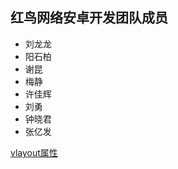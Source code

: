 ## 红鸟网络安卓开发团队成员
- 刘龙龙
- 阳石柏
- 谢昆
- 梅静
- 许佳辉 
- 刘勇
- 钟晓君
- 张亿发

[vlayout属性](https://github.com/alibaba/vlayout/blob/master/docs/ATTRIBUTES-ch.md)
